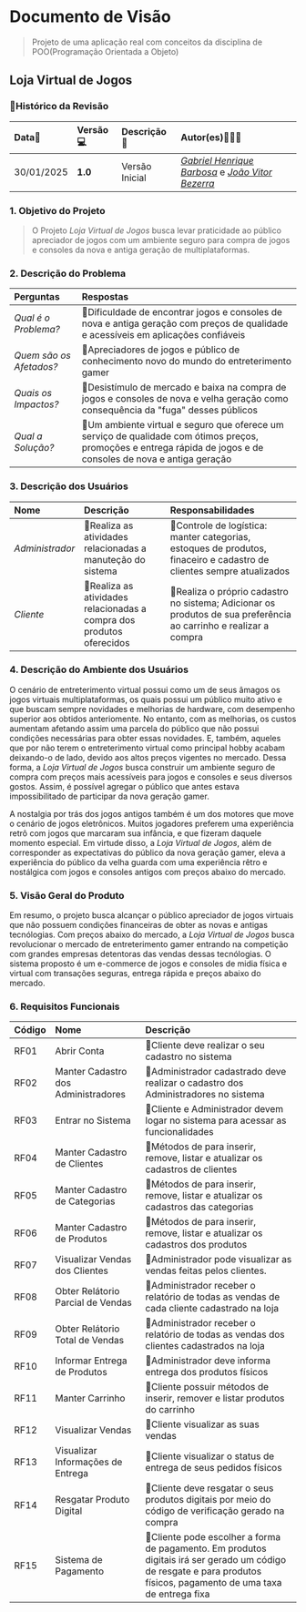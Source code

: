 # Documento de Visão
> Projeto de uma aplicação real com conceitos da disciplina de POO(Programação Orientada a Objeto)

## Loja Virtual de Jogos 

### 📌Histórico da Revisão 

| Data📅  | Versão💻 | Descrição📕 | Autor(es)🧑🏻‍💻|
|:-------|:-------|:----------|:------|
| 30/01/2025 |  **1.0** | Versão Inicial  | [_Gabriel Henrique Barbosa_](https://github.com/gbrielf) e [_João Vitor Bezerra_](https://github.com/DevJoaoVitorB) |

### 1. Objetivo do Projeto 

> O Projeto _Loja Virtual de Jogos_ busca levar praticidade ao público apreciador de jogos com um ambiente seguro para compra de jogos e consoles da nova e antiga geração de multiplataformas.

### 2. Descrição do Problema 

| Perguntas | Respostas |
|:------|:------|
| *Qual é o Problema?* | 📌Dificuldade de encontrar jogos e consoles de nova e antiga geração com preços de qualidade e acessíveis em aplicações confiáveis |
| *Quem são os Afetados?* | 📌Apreciadores de jogos e público de conhecimento novo do mundo do entreterimento gamer |
| *Quais os Impactos?* | 📌Desistímulo de mercado e baixa na compra de jogos e consoles de nova e velha geração como consequência da "fuga" desses públicos |
| *Qual a Solução?* | 📌Um ambiente virtual e seguro que oferece um serviço de qualidade com ótimos preços, promoções e entrega rápida de jogos e de consoles de nova e antiga geração |

### 3. Descrição dos Usuários

| Nome | Descrição | Responsabilidades |
|:---  |:--- |:--- |
| *Administrador* | 📌Realiza as atividades relacionadas a manuteção do sistema | 📌Controle de logística: manter categorias, estoques de produtos, finaceiro e cadastro de clientes sempre atualizados |
| *Cliente* | 📌Realiza as atividades relacionadas a compra dos produtos oferecidos | 📌Realiza o próprio cadastro no sistema; Adicionar os produtos de sua preferência ao carrinho e realizar a compra |

### 4. Descrição do Ambiente dos Usuários

O cenário de entreterimento virtual possui como um de seus âmagos os jogos virtuais multiplataformas, os quais possui um público muito ativo e que buscam sempre novidades e melhorias de hardware, com desempenho superior aos obtidos anteriomente. No entanto, com as melhorias, os custos aumentam afetando assim uma parcela do público que não possui condições necessárias para obter essas novidades. E, também, aqueles que por não terem o entreterimento virtual como principal hobby acabam deixando-o de lado, devido aos altos preços vigentes no mercado. Dessa forma, a _Loja Virtual de Jogos_ busca construir um ambiente seguro de compra com preços mais acessíveis para jogos e consoles e seus diversos gostos. Assim, é possível agregar o público que antes estava impossibilitado de participar da nova geração gamer.

A nostalgia por trás dos jogos antigos também é um dos motores que move o cenário de jogos eletrônicos. Muitos jogadores preferem uma experiência retrô com jogos que marcaram sua infância, e que fizeram daquele momento especial. Em virtude disso, a _Loja Virtual de Jogos_, além de corresponder as expectativas do público da nova geração gamer, eleva a experiência do público da velha guarda com uma experiência rêtro e nostálgica com jogos e consoles antigos com preços abaixo do mercado.

### 5.	Visão Geral do Produto

Em resumo, o projeto busca alcançar o público apreciador de jogos virtuais que não possuem condições financeiras de obter as novas e antigas tecnólogias. Com preços abaixo do mercado, a _Loja Virtual de Jogos_ busca revolucionar o mercado de entreterimento gamer entrando na competição com grandes empresas detentoras das vendas dessas tecnólogias. O sistema proposto é um e-commerce de jogos e consoles de midia física e virtual com transações seguras, entrega rápida e preços abaixo do mercado.

### 6. Requisitos Funcionais

| Código | Nome | Descrição |
|:---  |:--- |:--- |
| RF01 | Abrir Conta | 📌Cliente deve realizar o seu cadastro no sistema |
| RF02 | Manter Cadastro dos Administradores | 📌Administrador cadastrado deve realizar o cadastro dos Administradores no sistema |
| RF03 | Entrar no Sistema | 📌Cliente e Administrador devem logar no sistema para acessar as funcionalidades |
| RF04 | Manter Cadastro de Clientes | 📌Métodos de para inserir, remove, listar e atualizar os cadastros de clientes |
| RF05 | Manter Cadastro de Categorias | 📌Métodos de para inserir, remove, listar e atualizar os cadastros das categorias |
| RF06 | Manter Cadastro de Produtos | 📌Métodos de para inserir, remove, listar e atualizar os cadastros dos produtos  |
| RF07 | Visualizar Vendas dos Clientes | 📌Administrador pode visualizar as vendas feitas pelos clientes. |
| RF08 | Obter Relátorio Parcial de Vendas | 📌Administrador receber o relatório de todas as vendas de cada cliente cadastrado na loja |
| RF09 | Obter Relátorio Total de Vendas | 📌Administrador receber o relatório de todas as vendas dos clientes cadastrados na loja |
| RF10 | Informar Entrega de Produtos | 📌Administrador deve informa entrega dos produtos físicos |
| RF11 | Manter Carrinho | 📌Cliente possuir métodos de inserir, remover e listar produtos do carrinho |
| RF12 | Visualizar Vendas | 📌Cliente visualizar as suas vendas |
| RF13 | Visualizar Informações de Entrega | 📌Cliente visualizar o status de entrega de seus pedidos físicos |
| RF14 | Resgatar Produto Digital | 📌Cliente deve resgatar o seus produtos digitais por meio do código de verificação gerado na compra |
| RF15 | Sistema de Pagamento | 📌Cliente pode escolher a forma de pagamento. Em produtos digitais irá ser gerado um código de resgate e para produtos físicos, pagamento de uma taxa de entrega fixa |
